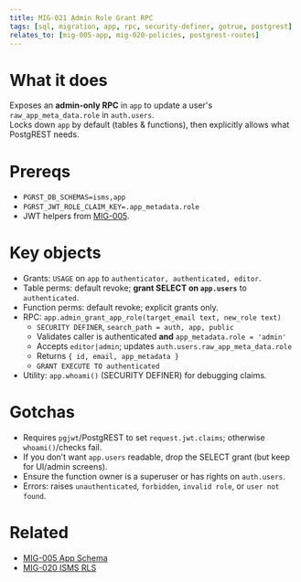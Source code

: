 ```yaml
---
title: MIG-021 Admin Role Grant RPC
tags: [sql, migration, app, rpc, security-definer, gotrue, postgrest]
relates_to: [mig-005-app, mig-020-policies, postgrest-routes]
---
```


# What it does
Exposes an **admin-only RPC** in `app` to update a user's `raw_app_meta_data.role` in `auth.users`.  
Locks down `app` by default (tables & functions), then explicitly allows what PostgREST needs.

# Prereqs
- `PGRST_DB_SCHEMAS=isms,app`
- `PGRST_JWT_ROLE_CLAIM_KEY=.app_metadata.role`
- JWT helpers from [MIG-005](mig-005-app.md).

# Key objects
- Grants: `USAGE` on `app` to `authenticator, authenticated, editor`.  
- Table perms: default revoke; **grant SELECT on `app.users`** to `authenticated`.  
- Function perms: default revoke; explicit grants only.  
- RPC: `app.admin_grant_app_role(target_email text, new_role text)`  
  - `SECURITY DEFINER`, `search_path = auth, app, public`  
  - Validates caller is authenticated **and** `app_metadata.role = 'admin'`  
  - Accepts `editor|admin`; updates `auth.users.raw_app_meta_data.role`  
  - Returns `{ id, email, app_metadata }`  
  - `GRANT EXECUTE TO authenticated`
- Utility: `app.whoami()` (SECURITY DEFINER) for debugging claims.

# Gotchas
- Requires `pgjwt`/PostgREST to set `request.jwt.claims`; otherwise `whoami()`/checks fail.  
- If you don’t want `app.users` readable, drop the SELECT grant (but keep for UI/admin screens).  
- Ensure the function owner is a superuser or has rights on `auth.users`.  
- Errors: raises `unauthenticated`, `forbidden`, `invalid role`, or `user not found`.

# Related
- [MIG-005 App Schema](mig-005-app.md)  
- [MIG-020 ISMS RLS](mig-020-policies.md)
